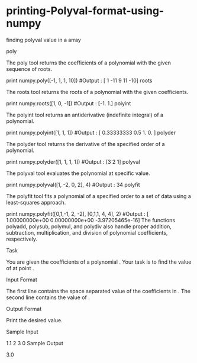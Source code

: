 # printing-Polyval-format-using-numpy
finding polyval value in a array

poly

The poly tool returns the coefficients of a polynomial with the given sequence of roots.

print numpy.poly([-1, 1, 1, 10])        #Output : [  1 -11   9  11 -10]
roots

The roots tool returns the roots of a polynomial with the given coefficients.

print numpy.roots([1, 0, -1])           #Output : [-1.  1.]
polyint

The polyint tool returns an antiderivative (indefinite integral) of a polynomial.

print numpy.polyint([1, 1, 1])          #Output : [ 0.33333333  0.5         1.          0.        ]
polyder

The polyder tool returns the derivative of the specified order of a polynomial.

print numpy.polyder([1, 1, 1, 1])       #Output : [3 2 1]
polyval

The polyval tool evaluates the polynomial at specific value.

print numpy.polyval([1, -2, 0, 2], 4)   #Output : 34
polyfit

The polyfit tool fits a polynomial of a specified order to a set of data using a least-squares approach.

print numpy.polyfit([0,1,-1, 2, -2], [0,1,1, 4, 4], 2)
#Output : [  1.00000000e+00   0.00000000e+00  -3.97205465e-16]
The functions polyadd, polysub, polymul, and polydiv also handle proper addition, subtraction, multiplication, and division of polynomial coefficients, respectively.

Task

You are given the coefficients of a polynomial .
Your task is to find the value of  at point .

Input Format

The first line contains the space separated value of the coefficients in .
The second line contains the value of .

Output Format

Print the desired value.

Sample Input

1.1 2 3
0
Sample Output

3.0
